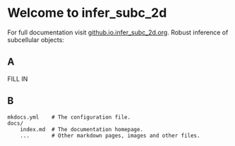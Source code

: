 # Welcome to infer_subc_2d

For full documentation visit [github.io.infer_subc_2d.org](https://www.mkdocs.org).
Robust inference of subcellular objects:

## A

FILL IN

## B

    mkdocs.yml    # The configuration file.
    docs/
        index.md  # The documentation homepage.
        ...       # Other markdown pages, images and other files.
